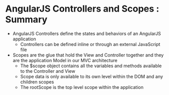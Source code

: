 # AngularJS Controllers and Scopes : Summary

- AngularJS Controllers define the states and behaviors of an AngularJS application
  - Controllers can be defined inline or through an external JavaScript file
- Scopes are the glue that hold the View and Controller together and they are the application Model in our MVC architecture
  - The $scope object contains all the variables and methods available to the Controller and View
  - Scope data is only available to its own level within the DOM and any children scopes
  - The rootScope is the top level scope within the application